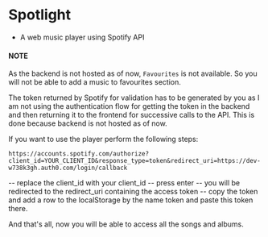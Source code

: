 # Spotlight 

* A web music player using Spotify API

#### NOTE

As the backend is not hosted as of now, ```Favourites``` is not available. So you will not be able to add a music to favourites section.

The token returned by Spotify for validation has to be generated by you as I am not using the authentication flow for getting the token in the backend and then returning it to the frontend for successive calls to the API.
This is done because backend is not hosted as of now. 

If you want to use the player perform the following steps:

```
https://accounts.spotify.com/authorize?client_id=YOUR_CLIENT_ID&response_type=token&redirect_uri=https://dev-w738k3gh.auth0.com/login/callback
```
-- replace the client_id with your client_id
-- press enter
-- you will be redirected to the redirect_uri containing the access token
-- copy the token and add a row to the localStorage by the name token and paste this token there.

And that's all, now you will be able to access all the songs and albums.
